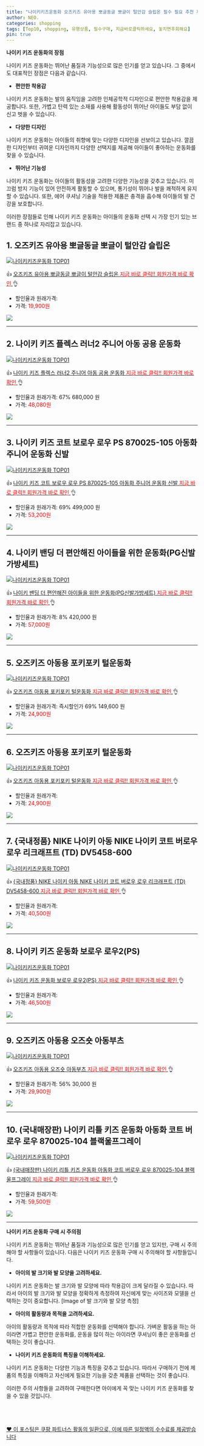 ```yaml
---
title: "나이키키즈운동화 오즈키즈 유아용 뽀글동글 뽀글이 털안감 슬립온 필수 필요 추천 제품 비교 최저 가격 비교 장점 구매 후기 구매평"
author: NEO.
categories: shopping
tags: [Top10, shopping, 유행상품, 필수구매, 지금바로클릭하세요, 놓치면후회해요]
pin: true
---
```

**나이키 키즈 운동화의 장점**

나이키 키즈 운동화는 뛰어난 품질과 기능성으로 많은 인기를 얻고 있습니다. 그 중에서도 대표적인 장점은 다음과 같습니다.

* **편안한 착용감**

나이키 키즈 운동화는 발의 움직임을 고려한 인체공학적 디자인으로 편안한 착용감을 제공합니다. 또한, 가볍고 탄력 있는 소재를 사용해 활동성이 뛰어난 아이들도 부담 없이 신고 벗을 수 있습니다.

* **다양한 디자인**

나이키 키즈 운동화는 아이들의 취향에 맞는 다양한 디자인을 선보이고 있습니다. 깔끔한 디자인부터 귀여운 디자인까지 다양한 선택지를 제공해 아이들이 좋아하는 운동화를 찾을 수 있습니다.

* **뛰어난 기능성**

나이키 키즈 운동화는 아이들의 활동성을 고려한 다양한 기능성을 갖추고 있습니다. 미끄럼 방지 기능이 있어 안전하게 활동할 수 있으며, 통기성이 뛰어나 발을 쾌적하게 유지할 수 있습니다. 또한, 에어 쿠셔닝 기술을 적용한 제품은 충격을 흡수해 아이들의 발 건강을 보호합니다.

이러한 장점들로 인해 나이키 키즈 운동화는 아이들의 운동화 선택 시 가장 인기 있는 브랜드 중 하나로 자리잡고 있습니다.

   

## 1. 오즈키즈 유아용 뽀글동글 뽀글이 털안감 슬립온

[![나이키키즈운동화 TOP01](https://thumbnail9.coupangcdn.com/thumbnails/remote/490x490ex/image/retail/images/2023/10/25/15/9/40418823-adef-46e9-b7f6-fc13def54ab8.jpg)](https://link.coupang.com/re/AFFSDP?lptag=AF3617701&subid=GithubCoopas&pageKey=7675181387&traceid=V0-153&itemId=20485485050&vendorItemId=87564262371)


👍 [오즈키즈 유아용 뽀글동글 뽀글이 털안감 슬립온 <font color=red> 지금 바로 클릭!! 회원가격 바로 확인 </font> ](https://link.coupang.com/re/AFFSDP?lptag=AF3617701&subid=GithubCoopas&pageKey=7675181387&traceid=V0-153&itemId=20485485050&vendorItemId=87564262371) 👌 


- 할인율과 원래가격: 
- 가격: <span style='color:red'>19,900원</span>

[![](/discount_price.png)](https://link.coupang.com/re/AFFSDP?lptag=AF3617701&subid=GithubCoopas&pageKey=7675181387&traceid=V0-153&itemId=20485485050&vendorItemId=87564262371)

---


   

## 2. 나이키 키즈 플렉스 러너2 주니어 아동 공용 운동화

[![나이키키즈운동화 TOP01](https://thumbnail7.coupangcdn.com/thumbnails/remote/490x490ex/image/vendor_inventory/feca/5a6c50eb648f945fbd1aa57690dc581ae410f2ccd5a5af6d48b43b9e7e78.jpg)](https://link.coupang.com/re/AFFSDP?lptag=AF3617701&subid=GithubCoopas&pageKey=7517621785&traceid=V0-153&itemId=19710849217&vendorItemId=87749144869)


👍 [나이키 키즈 플렉스 러너2 주니어 아동 공용 운동화 <font color=red> 지금 바로 클릭!! 회원가격 바로 확인 </font> ](https://link.coupang.com/re/AFFSDP?lptag=AF3617701&subid=GithubCoopas&pageKey=7517621785&traceid=V0-153&itemId=19710849217&vendorItemId=87749144869) 👌 


- 할인율과 원래가격: 67%  680,000   원
- 가격: <span style='color:red'>48,080원</span>

[![](/discount_price.png)](https://link.coupang.com/re/AFFSDP?lptag=AF3617701&subid=GithubCoopas&pageKey=7517621785&traceid=V0-153&itemId=19710849217&vendorItemId=87749144869)

---


   

## 3. 나이키 키즈 코트 보로우 로우 PS 870025-105 아동화 주니어 운동화 신발

[![나이키키즈운동화 TOP01](https://thumbnail7.coupangcdn.com/thumbnails/remote/490x490ex/image/vendor_inventory/8c28/dcb893addbb654ef2950e248700eb2f99b4a5fa80a4f89f25d0e3e4394e4.jpg)](https://link.coupang.com/re/AFFSDP?lptag=AF3617701&subid=GithubCoopas&pageKey=6625052719&traceid=V0-153&itemId=15078789938&vendorItemId=84319486002)


👍 [나이키 키즈 코트 보로우 로우 PS 870025-105 아동화 주니어 운동화 신발 <font color=red> 지금 바로 클릭!! 회원가격 바로 확인 </font> ](https://link.coupang.com/re/AFFSDP?lptag=AF3617701&subid=GithubCoopas&pageKey=6625052719&traceid=V0-153&itemId=15078789938&vendorItemId=84319486002) 👌 


- 할인율과 원래가격: 69%  499,000   원
- 가격: <span style='color:red'>53,200원</span>

[![](/discount_price.png)](https://link.coupang.com/re/AFFSDP?lptag=AF3617701&subid=GithubCoopas&pageKey=6625052719&traceid=V0-153&itemId=15078789938&vendorItemId=84319486002)

---


   

## 4. 나이키 밴딩 더 편안해진 아이들을 위한 운동화(PG신발가방세트)

[![나이키키즈운동화 TOP01](https://thumbnail7.coupangcdn.com/thumbnails/remote/490x490ex/image/vendor_inventory/7940/8e9865f4b294cd2a7da1c9399c683c1899acc23ccec8e9145260289acc2d.jpg)](https://link.coupang.com/re/AFFSDP?lptag=AF3617701&subid=GithubCoopas&pageKey=7632611389&traceid=V0-153&itemId=20261253372&vendorItemId=87348760875)


👍 [나이키 밴딩 더 편안해진 아이들을 위한 운동화(PG신발가방세트) <font color=red> 지금 바로 클릭!! 회원가격 바로 확인 </font> ](https://link.coupang.com/re/AFFSDP?lptag=AF3617701&subid=GithubCoopas&pageKey=7632611389&traceid=V0-153&itemId=20261253372&vendorItemId=87348760875) 👌 


- 할인율과 원래가격: 8%  420,000   원
- 가격: <span style='color:red'>57,000원</span>

[![](/discount_price.png)](https://link.coupang.com/re/AFFSDP?lptag=AF3617701&subid=GithubCoopas&pageKey=7632611389&traceid=V0-153&itemId=20261253372&vendorItemId=87348760875)

---


   

## 5. 오즈키즈 아동용 포키포키 털운동화

[![나이키키즈운동화 TOP01](https://thumbnail8.coupangcdn.com/thumbnails/remote/490x490ex/image/retail/images/2019/11/03/10/7/22e4e70a-68e5-4a01-878a-bc139bf45213.jpg)](https://link.coupang.com/re/AFFSDP?lptag=AF3617701&subid=GithubCoopas&pageKey=330086285&traceid=V0-153&itemId=1055140731&vendorItemId=5526456826)


👍 [오즈키즈 아동용 포키포키 털운동화 <font color=red> 지금 바로 클릭!! 회원가격 바로 확인 </font> ](https://link.coupang.com/re/AFFSDP?lptag=AF3617701&subid=GithubCoopas&pageKey=330086285&traceid=V0-153&itemId=1055140731&vendorItemId=5526456826) 👌 


- 할인율과 원래가격: 즉시할인가 69%  149,600   원
- 가격: <span style='color:red'>24,900원</span>

[![](/discount_price.png)](https://link.coupang.com/re/AFFSDP?lptag=AF3617701&subid=GithubCoopas&pageKey=330086285&traceid=V0-153&itemId=1055140731&vendorItemId=5526456826)

---


   

## 6. 오즈키즈 아동용 포키포키 털운동화

[![나이키키즈운동화 TOP01](https://thumbnail7.coupangcdn.com/thumbnails/remote/490x490ex/image/retail/images/2019/11/03/10/6/731d3f12-80bf-4aa5-8a67-b30c957d1a57.jpg)](https://link.coupang.com/re/AFFSDP?lptag=AF3617701&subid=GithubCoopas&pageKey=330086285&traceid=V0-153&itemId=1055140766&vendorItemId=5526456880)


👍 [오즈키즈 아동용 포키포키 털운동화 <font color=red> 지금 바로 클릭!! 회원가격 바로 확인 </font> ](https://link.coupang.com/re/AFFSDP?lptag=AF3617701&subid=GithubCoopas&pageKey=330086285&traceid=V0-153&itemId=1055140766&vendorItemId=5526456880) 👌 


- 할인율과 원래가격: 
- 가격: <span style='color:red'>24,900원</span>

[![](/discount_price.png)](https://link.coupang.com/re/AFFSDP?lptag=AF3617701&subid=GithubCoopas&pageKey=330086285&traceid=V0-153&itemId=1055140766&vendorItemId=5526456880)

---


   

## 7. {국내정품} NIKE 나이키 아동 NIKE 나이키 코트 버로우 로우 리크래프트 (TD) DV5458-600

[![나이키키즈운동화 TOP01](https://thumbnail8.coupangcdn.com/thumbnails/remote/490x490ex/image/vendor_inventory/7dc1/55c488dfd5dca4d8b4ebc3f65a1ea766f4c0bb32c7a3d688a2e32e4e5db0.png)](https://link.coupang.com/re/AFFSDP?lptag=AF3617701&subid=GithubCoopas&pageKey=7445610273&traceid=V0-153&itemId=19371341851&vendorItemId=87911692073)


👍 [{국내정품} NIKE 나이키 아동 NIKE 나이키 코트 버로우 로우 리크래프트 (TD) DV5458-600 <font color=red> 지금 바로 클릭!! 회원가격 바로 확인 </font> ](https://link.coupang.com/re/AFFSDP?lptag=AF3617701&subid=GithubCoopas&pageKey=7445610273&traceid=V0-153&itemId=19371341851&vendorItemId=87911692073) 👌 


- 할인율과 원래가격: 
- 가격: <span style='color:red'>40,500원</span>

[![](/discount_price.png)](https://link.coupang.com/re/AFFSDP?lptag=AF3617701&subid=GithubCoopas&pageKey=7445610273&traceid=V0-153&itemId=19371341851&vendorItemId=87911692073)

---


   

## 8. 나이키 키즈 운동화 보로우 로우2(PS)

[![나이키키즈운동화 TOP01](https://thumbnail8.coupangcdn.com/thumbnails/remote/490x490ex/image/vendor_inventory/d661/4fba73e8e41566d5cb59b9fbb608bbc86ef7961342b2c00c26a367edfcb3.jpg)](https://link.coupang.com/re/AFFSDP?lptag=AF3617701&subid=GithubCoopas&pageKey=6804956272&traceid=V0-153&itemId=16079112369&vendorItemId=83277892747)


👍 [나이키 키즈 운동화 보로우 로우2(PS) <font color=red> 지금 바로 클릭!! 회원가격 바로 확인 </font> ](https://link.coupang.com/re/AFFSDP?lptag=AF3617701&subid=GithubCoopas&pageKey=6804956272&traceid=V0-153&itemId=16079112369&vendorItemId=83277892747) 👌 


- 할인율과 원래가격: 
- 가격: <span style='color:red'>46,500원</span>

[![](/discount_price.png)](https://link.coupang.com/re/AFFSDP?lptag=AF3617701&subid=GithubCoopas&pageKey=6804956272&traceid=V0-153&itemId=16079112369&vendorItemId=83277892747)

---


   

## 9. 오즈키즈 아동용 오즈숏 아동부츠

[![나이키키즈운동화 TOP01](https://thumbnail10.coupangcdn.com/thumbnails/remote/490x490ex/image/retail/images/98509276751887-aefbb510-e1ac-4110-9526-5b4ded66a75c.jpg)](https://link.coupang.com/re/AFFSDP?lptag=AF3617701&subid=GithubCoopas&pageKey=42860579&traceid=V0-153&itemId=155282735&vendorItemId=3363676727)


👍 [오즈키즈 아동용 오즈숏 아동부츠 <font color=red> 지금 바로 클릭!! 회원가격 바로 확인 </font> ](https://link.coupang.com/re/AFFSDP?lptag=AF3617701&subid=GithubCoopas&pageKey=42860579&traceid=V0-153&itemId=155282735&vendorItemId=3363676727) 👌 


- 할인율과 원래가격: 56%  30,000   원
- 가격: <span style='color:red'>29,900원</span>

[![](/discount_price.png)](https://link.coupang.com/re/AFFSDP?lptag=AF3617701&subid=GithubCoopas&pageKey=42860579&traceid=V0-153&itemId=155282735&vendorItemId=3363676727)

---


   

## 10. (국내매장판) 나이키 리틀 키즈 운동화 아동화 코트 버로우 로우 870025-104 블랙울프그레이

[![나이키키즈운동화 TOP01](https://thumbnail9.coupangcdn.com/thumbnails/remote/490x490ex/image/vendor_inventory/3a9e/8eac00f82785a91804b4ff0916c2682a0f5909e0eea60ab105df711fbf55.jpg)](https://link.coupang.com/re/AFFSDP?lptag=AF3617701&subid=GithubCoopas&pageKey=7271038779&traceid=V0-153&itemId=18543072525&vendorItemId=86424184714)


👍 [(국내매장판) 나이키 리틀 키즈 운동화 아동화 코트 버로우 로우 870025-104 블랙울프그레이 <font color=red> 지금 바로 클릭!! 회원가격 바로 확인 </font> ](https://link.coupang.com/re/AFFSDP?lptag=AF3617701&subid=GithubCoopas&pageKey=7271038779&traceid=V0-153&itemId=18543072525&vendorItemId=86424184714) 👌 


- 할인율과 원래가격: 
- 가격: <span style='color:red'>59,500원</span>

[![](/discount_price.png)](https://link.coupang.com/re/AFFSDP?lptag=AF3617701&subid=GithubCoopas&pageKey=7271038779&traceid=V0-153&itemId=18543072525&vendorItemId=86424184714)

---
**나이키 키즈 운동화 구매 시 주의점**

나이키 키즈 운동화는 뛰어난 품질과 기능성으로 많은 인기를 얻고 있지만, 구매 시 주의해야 할 사항들이 있습니다. 다음은 나이키 키즈 운동화 구매 시 주의해야 할 사항들입니다.

* **아이의 발 크기와 발 모양을 고려하세요.**

나이키 키즈 운동화는 발 크기와 발 모양에 따라 착용감이 크게 달라질 수 있습니다. 따라서 아이의 발 크기와 발 모양을 정확하게 측정하여 자신에게 맞는 사이즈와 모델을 선택하는 것이 중요합니다.
[Image of 발 크기와 발 모양 측정]
* **아이의 활동량과 목적을 고려하세요.**

아이의 활동량과 목적에 따라 적합한 운동화를 선택해야 합니다. 가벼운 활동을 하는 아이라면 가볍고 편안한 운동화를, 운동을 많이 하는 아이라면 쿠셔닝이 좋은 운동화를 선택하는 것이 좋습니다.

* **나이키 키즈 운동화의 특징을 이해하세요.**

나이키 키즈 운동화는 다양한 기능과 특징을 갖추고 있습니다. 따라서 구매하기 전에 제품의 특징을 이해하고 자신에게 필요한 기능을 갖춘 제품을 선택하는 것이 좋습니다.


이러한 주의 사항들을 고려하여 구매한다면 아이에게 꼭 맞는 나이키 키즈 운동화를 찾을 수 있을 것입니다.<br><br><br><br><br> [ ❤  이 포스팅은 쿠팡 파트너스 활동의 일환으로, 이에 따른 일정액의 수수료를 제공받습니다](https://link.coupang.com/a/bcEFyh)